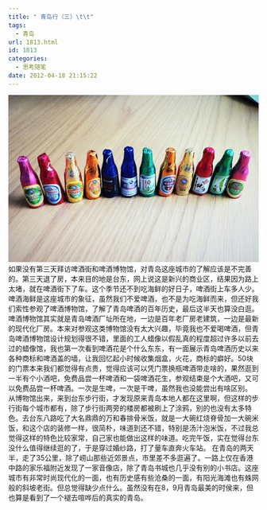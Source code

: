 ```yaml
---
title: " 青岛行（三）\t\t"
tags:
  - 青岛
url: 1813.html
id: 1813
categories:
  - 思考随笔
date: 2012-04-18 21:15:22
---
```


[![](../../images//2012/04/IMG_1182.jpg "青岛啤酒")](../../images//2012/04/IMG_1182.jpg) 如果没有第三天拜访啤酒街和啤酒博物馆，对青岛这座城市的了解应该是不完善的。第三天退了房，本来目的地是台东，网上说这是新兴的商业区，结果因为路上太堵，就在啤酒街下了车。这个季节还不到吃海鲜的好日子，啤酒街上车多人少。啤酒海鲜是这座城市的象征，虽然我们不爱啤酒，也不是为吃海鲜而来，但还好我们索性参观了啤酒博物馆，了解了青岛啤酒的百年历史，最后这半天也算没白逛。 啤酒博物馆其实就是青岛啤酒厂址所在地，一边是百年老厂房老建筑，一边是最新的现代化厂房。本来对参观这类博物馆没有太大兴趣，毕竟我也不爱喝啤酒，但青岛啤酒博物馆设计规划得很不错，里面的工人蜡像以假乱真的程度超过许多以前去过的蜡像馆，我也第一次看到啤酒花是个什么东东，有一面展示青岛啤酒历史以来各种商标和啤酒盖的墙，让我回忆起小时候收集烟盒，火花，商标的癖好。50块的门票本来我们都觉得有点贵，觉得应该可以凭门票换瓶啤酒带走啥的，果然逛到一半有个小酒吧，免费品尝一杯啤酒和一袋啤酒花生，参观结束是个大酒吧，又可以免费品尝一杯啤酒。一次是生啤，一次是干啤，虽然我也没能尝出有啥区别。 从博物馆出来，来到台东步行街，才发现原来青岛本地人都在这里啊，但这样的步行街每个城市都有，除了步行街两旁的楼房都被刷上了涂鸦，别的也没有太多特色。去台东八路吃了大名鼎鼎的万和春排骨米饭，就是一大碗红烧脊骨加一大碗米饭，和这个店的装修一样，很简朴，味道到还不错，特别是汤汁泡米饭，不过我总觉得这样的特色比较家常，自己家也能做出这样的味道。吃完午饭，实在觉得台东没什么值得继续逛的了，于是穿过婚纱路，打了量车直奔火车站。 在青岛的两天半，走了35公里，除了崂山那些近郊景点，市里差不多逛遍了。一路上仅在香港中路的家乐福附近发现了一家音像店，除了青岛书城也几乎没有别的小书店。这座城市有非常时尚现代化的一面，也有历史感有些沧桑的一面，有阳光海滩也有蛛网般的斜坡老街。但总觉得缺少点什么。虽然没有在8，9月青岛最美的时侯来，但也算是看到了一个褪去喧哗后的真实的青岛。